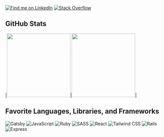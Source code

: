 <a href="https://www.linkedin.com/in/cristinoconnor" target="_blank">![Find me on LinkedIn](https://img.shields.io/badge/linkedin-%230077B5.svg?&style=for-the-badge&logo=linkedin&logoColor=white)</a> <a href="https://stackoverflow.com/users/2187039/cnocon" target="_blank">![Stack Overflow](https://img.shields.io/badge/stack%20overflow-FE7A16?logo=stack-overflow&logoColor=white&style=for-the-badge)</a>


## GitHub Stats
|<img height="200em" src="https://github-readme-stats.vercel.app/api?username=cnocon&show_icons=true&hide_border=true&show_private=true&theme=cobalt" />|<img height="200em" src="https://github-readme-stats.vercel.app/api/top-langs/?username=cnocon&show_icons=true&hide_border=true&show_private=true&theme=cobalt"/>|

## Favorite Languages, Libraries, and Frameworks
![Gatsby](https://img.shields.io/badge/gatsby%20-663399.svg?&style=for-the-badge&logo=gatsby&logoColor=white) ![JavaScript](https://img.shields.io/badge/javascript-%23F7DF1E.svg?&style=for-the-badge&logo=javascript&logoColor=black) ![Ruby](https://img.shields.io/badge/ruby-%23CC342D.svg?&style=for-the-badge&logo=ruby&logoColor=white) ![SASS](https://img.shields.io/badge/sass%20-%23CC6699.svg?&style=for-the-badge&logo=sass&logoColor=white) ![React](https://img.shields.io/badge/react%20-%2320232a.svg?&style=for-the-badge&logo=react&logoColor=%2361DAFB) ![Tailwind CSS](https://img.shields.io/badge/tailwindcss%20-%2338B2AC.svg?&style=for-the-badge&logo=tailwind-css&logoColor=white) ![Rails](https://img.shields.io/badge/rails%20-%23CC0000.svg?&style=for-the-badge&logo=ruby-on-rails&logoColor=white) ![Express](https://img.shields.io/badge/express.js%20-%23404d59.svg?&style=for-the-badge) 
